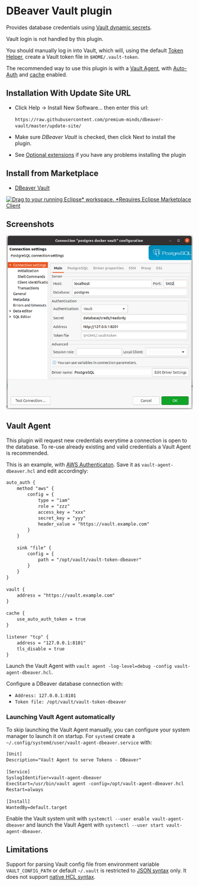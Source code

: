 # DBeaver Vault plugin

Provides database credentials using [Vault dynamic secrets](https://www.vaultproject.io/docs/secrets/databases).

Vault login is not handled by this plugin.

You should manually log in into Vault, which will, using the default [Token Helper](https://www.vaultproject.io/docs/commands/token-helper), create a Vault token file in `$HOME/.vault-token`.

The recommended way to use this plugin is with a [Vault Agent](https://www.vaultproject.io/docs/agent), with [Auto-Auth](https://www.vaultproject.io/docs/agent/autoauth) and [cache](https://www.vaultproject.io/docs/agent/caching) enabled.

## Installation With Update Site URL

 * Click Help → Install New Software... then enter this url:
 
    `https://raw.githubusercontent.com/premium-minds/dbeaver-vault/master/update-site/`
 * Make sure _DBeaver Vault_ is checked, then click Next to install the plugin.
 * See [Optional extensions](https://github.com/dbeaver/dbeaver/wiki/Optional-extensions) if you have any problems installing the plugin

## Install from Marketplace

 * [DBeaver Vault](https://marketplace.eclipse.org/content/dbeaver-vault)

[![Drag to your running Eclipse* workspace. *Requires Eclipse Marketplace Client](https://marketplace.eclipse.org/sites/all/themes/solstice/public/images/marketplace/btn-install.svg)](http://marketplace.eclipse.org/marketplace-client-intro?mpc_install=5497069 "Drag to your running Eclipse* workspace. *Requires Eclipse Marketplace Client")

## Screenshots

![dbeaver-vault.png](./screenshots/dbeaver-vault.png)

## Vault Agent

This plugin will request new credentials everytime a connection is open to the database. To re-use already existing and valid credentials a Vault Agent is recommended.   

This is an example, with [AWS Authenticaton](https://www.vaultproject.io/docs/auth/aws). Save it as `vault-agent-dbeaver.hcl` and edit accordingly:
```hcl
auto_auth {
    method "aws" {
        config = {
            type = "iam"
            role = "zzz"
            access_key = "xxx"
            secret_key = "yyy"
            header_value = "https://vault.example.com"
        }  
    }

    sink "file" {
        config = {
            path = "/opt/vault/vault-token-dbeaver"
        }
    }
}

vault {
    address = "https://vault.example.com"
}

cache {  
    use_auto_auth_token = true
}

listener "tcp" {
    address = "127.0.0.1:8101"
    tls_disable = true
}
```

Launch the Vault Agent with `vault agent -log-level=debug -config vault-agent-dbeaver.hcl`. 

Configure a DBeaver database connection with:
 * `Address: 127.0.0.1:8101`
 * `Token file: /opt/vault/vault-token-dbeaver`

### Launching Vault Agent automatically

To skip launching the Vault Agent manually, you can configure your system manager to launch it on startup. For `systemd` create a `~/.config/systemd/user/vault-agent-dbeaver.service` with:
```desktop
[Unit]
Description="Vault Agent to serve Tokens - DBeaver"

[Service]
SyslogIdentifier=vault-agent-dbeaver
ExecStart=/usr/bin/vault agent -config=/opt/vault-agent-dbeaver.hcl
Restart=always

[Install]
WantedBy=default.target
```

Enable the Vault system unit with `systemctl --user enable vault-agent-dbeaver` and launch the Vault Agent with `systemctl --user start vault-agent-dbeaver`.


## Limitations

Support for parsing Vault config file from environment variable `VAULT_CONFIG_PATH` or default `~/.vault` is restricted to [JSON syntax](https://github.com/hashicorp/hcl/blob/main/json/spec.md) only. It does not support [native HCL syntax](https://github.com/hashicorp/hcl/blob/main/hclsyntax/spec.md). 
